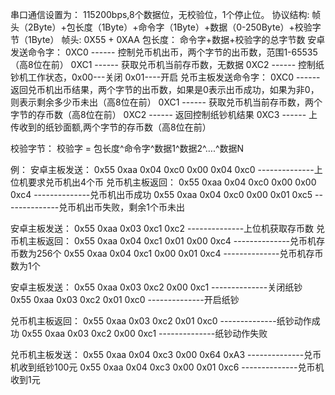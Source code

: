 串口通信设置为： 115200bps,8个数据位，无校验位，1个停止位。 协议结构:
帧头（2Byte）+包长度（1Byte）+命令字（1Byte）+数据（0-250Byte）+校验字节（1Byte） 帧头:
0X55 + 0XAA 包长度： 命令字+数据+校验字的总字节数 安卓发送命令字： 0XC0 ------ 控制兑币机出币，两个字节的出币数，范围1-65535（高8位在前） 0XC1 ------ 获取兑币机当前存币数，无数据 0XC2
------ 控制纸钞机工作状态，0x00---关闭 0x01----开启 兑币主板发送命令字： 0XC0 ------ 返回兑币机出币结果，两个字节的出币数，如果是0表示出币成功，如果为非0，则表示剩余多少币未出（高8位在前） 0XC1
------ 获取兑币机当前存币数，两个字节的存币数（高8位在前） 0XC2 ------ 返回控制纸钞机结果 0XC3 ------ 上传收到的纸钞面额,两个字节的存币数（高8位在前）

校验字节： 校验字 = 包长度^命令字^数据1^数据2^….^数据N

例： 安卓主板发送： 0x55 0xaa 0x04 0xc0 0x00 0x04 0xc0 --------------上位机要求兑币机出4个币 兑币机主板返回： 0x55 0xaa 0x04 0xc0 0x00 0x00 0xc4
--------------兑币机出币成功 0x55 0xaa 0x04 0xc0 0x00 0x01 0xc5 --------------兑币机出币失败，剩余1个币未出

安卓主板发送： 0x55 0xaa 0x03 0xc1 0xc2 --------------上位机获取存币数 兑币机主板返回： 0x55 0xaa 0x04 0xc1 0x01 0x00 0xc4
--------------兑币机存币数为256个 0x55 0xaa 0x04 0xc1 0x00 0x01 0xc4 --------------兑币机存币数为1个

安卓主板发送： 0x55 0xaa 0x03 0xc2 0x00 0xc1 --------------关闭纸钞 0x55 0xaa 0x03 0xc2 0x01 0xc0 --------------开启纸钞

兑币机主板返回： 0x55 0xaa 0x03 0xc2 0x01 0xc0 --------------纸钞动作成功 0x55 0xaa 0x03 0xc2 0x00 0xc1 --------------纸钞动作失败

兑币机主板发送： 0x55 0xaa 0x04 0xc3 0x00 0x64 0xA3 --------------兑币机收到纸钞100元 0x55 0xaa 0x04 0xc3 0x00 0x01 0xc6
--------------兑币机收到1元
 
